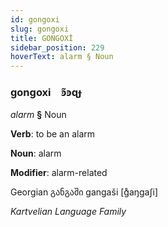 ```yaml
---
id: gongoxi
slug: gongoxi
title: GONGOXİ
sidebar_position: 229
hoverText: alarm § Noun
---
```


### gongoxi&emsp;<span kind="abugida">ꜿ̃ꜿɋɟ</span>

*alarm* **§** Noun

**Verb**: to be an alarm

**Noun**: alarm

**Modifier**: alarm-related

Georgian განგაში gangaši [ɡ̊aŋɡaʃi]

*Kartvelian Language Family*